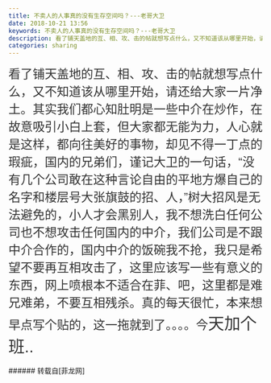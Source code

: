 ```yaml
---
title: 不卖人的人事真的没有生存空间吗？---老哥大卫
date: 2018-10-21 13:56
keywords: 不卖人的人事真的没有生存空间吗？---老哥大卫
description: 看了铺天盖地的互、相、攻、击的帖就想写点什么，又不知道该从哪里开始，请还给大家一片净土。其实我们都心知肚明是一些中介在炒作，在故意吸引小白上套，但大家都无能为力，人心就是这样，都向往美好的事物，却见不得一丁点的瑕疵，国内的兄弟们，谨记大卫的一句话，“没有几个公司敢在这种言论自由的平地方爆自己的名字和楼层号大张旗鼓的招、人，”树大招风是无法避免的，小人才会黑别人，我不想洗白任何公司也不想攻击任何国内的中介，我们公司是不跟中介合作的，国内中介的饭碗我不抢，我只是希望不要再互相攻击了，这里应该写一些有意义的东西，网上喷根本不适合在菲、吧，这里都是难兄难弟，不要互相残杀。真的每天很忙，本来想早点写个贴的，这一拖就到了。。。。今天加个班..
categories: sharing
---
```

<td class="t_f" id="postmessage_2131509">

<div align="left"><font size="5"><font style="color:rgb(51, 51, 51)"><font face="宋体">看了铺天盖地的互、相、攻、击的帖就想写点什么，又不知道该从哪里开始，请还给大家一片净土。其实我们都心知肚明是一些中介在炒作，在故意吸引小白上套，但大家都无能为力，人心就是这样，都向往美好的事物，却见不得一丁点的瑕疵，国内的兄弟们，谨记大卫的一句话，</font></font><font style="color:rgb(51, 51, 51)"><font face="Helvetica, sans-serif">“</font></font><font style="color:rgb(51, 51, 51)"><font face="宋体">没有几个公司敢在这种言论自由的平地方爆自己的名字和楼层号大张旗鼓的招、人，</font></font><font style="color:rgb(51, 51, 51)"><font face="Helvetica, sans-serif">”</font></font><font style="color:rgb(51, 51, 51)"><font face="宋体">树大招风是无法避免的，小人才会黑别人，我不想洗白任何公司也不想攻击任何国内的中介，我们公司是不跟中介合作的，国内中介的饭碗我不抢，我只是希望不要再互相攻击了，这里应该写一些有意义的东西，网上喷根本不适合在菲、吧，这里都是难兄难弟，不要互相残杀。真的每天很忙，本来想早点写个贴的，这一拖就到了。。。。今</font></font></font><font style="color:rgb(51, 51, 51)"><font face="宋体"><font size="6">天加个班</font></font></font><font style="color:rgb(51, 51, 51)"><font face="Helvetica, sans-serif"><font size="6">..</font></font></font></div><br/>
</td>
###### 转载自[菲龙网]